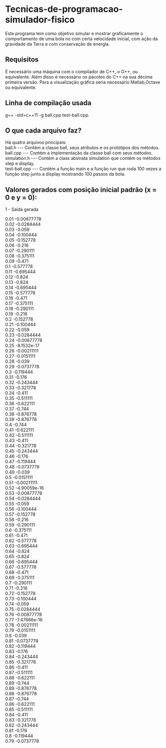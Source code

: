 # Tecnicas-de-programacao-simulador-fisico
Este programa tem como objetivo simular e mostrar graficamente o comportamento de uma bola no com certa velocidade inicial,
com ação da gravidade da Terra e com conservação de energia.
## Requisitos
É necessário uma máquina com o compilador de C++, o G++, ou equivalente. Além disso é necessário os pacotes do C++ na sua 
décima primeira versão. Para a visualização gráfica seria necessário Matlab,Octave ou equivalente.
## Linha de compilação usada
 g++ -std=c++11 -g ball.cpp test-ball.cpp.
## O que cada arquivo faz?
Há quatro arquivos principais:                                                                                                  
ball.h        ---  Contém a classe ball, seus atributos e os protótipos dos métodos.                                                                            
ball.cpp      ---  Contém a implementação da classe ball com seus métodos.                                                                                    
simulation.h  ---  Contém a class abstrata simulation que contém os métodos step e display.                                                    
test-ball.cpp ---  Contém a função main e a função run que roda 100 vezes a função step junto a display mostrando 100 passos da bola.


## Valores gerados com posição inicial padrão (x = 0 e y = 0):
1 - Saída gerada

0.01 -0.00877778                                                                 
0.02 -0.0284444                                                                                  
0.03 -0.059                                                                                               
0.04 -0.100444                                                                                                       
0.05 -0.152778                                                                                                       
0.06 -0.216                                                                                               
0.07 -0.290111                                                                                               
0.08 -0.375111                                                                                               
0.09 -0.471                                                                                               
0.1 -0.577778                                                                                                              
0.11 -0.695444                                                                                               
0.12 -0.824                                                                                               
0.13 -0.824                                                                                               
0.14 -0.695444                                                                                               
0.15 -0.577778                                                                                               
0.16 -0.471                                                                                               
0.17 -0.375111                                                                                               
0.18 -0.290111                                                                                               
0.19 -0.216                                                                                               
0.2 -0.152778                                                                                               
0.21 -0.100444                                                                                               
0.22 -0.059                                                                                               
0.23 -0.0284444                                                                                               
0.24 -0.00877778                                                                                               
0.25 -8.1532e-17                                                                                               
0.26 -0.00211111                                                                                               
0.27 -0.0151111                                                                                               
0.28 -0.039                                                                                               
0.29 -0.0737778                                                                                               
0.3 -0.119444                                                                                               
0.31 -0.176                                                                                               
0.32 -0.243444                                                                                               
0.33 -0.321778                                                                                               
0.34 -0.411                                                                                               
0.35 -0.511111                                                                                               
0.36 -0.622111                                                                                               
0.37 -0.744                                                                                               
0.38 -0.876778                                                                                               
0.39 -0.876778                                                                                               
0.4 -0.744                                                                                               
0.41 -0.622111                                                                                               
0.42 -0.511111                                                                                               
0.43 -0.411                                                                                                               
0.44 -0.321778                                                                                               
0.45 -0.243444                                                                                               
0.46 -0.176                                                                                               
0.47 -0.119444                                                                                               
0.48 -0.0737778                                                                                               
0.49 -0.039                                                                                               
0.5 -0.0151111                                                                                               
0.51 -0.00211111                                                                                               
0.52 -4.90059e-16                                                                                               
0.53 -0.00877778                                                                                               
0.54 -0.0284444                                                                                               
0.55 -0.059                                                                                               
0.56 -0.100444                                                                                               
0.57 -0.152778                                                                                               
0.58 -0.216                                                                                               
0.59 -0.290111                                                                                               
0.6 -0.375111                                                                                               
0.61 -0.471                                                                                               
0.62 -0.577778                                                                                               
0.63 -0.695444                                                                                                     
0.64 -0.824                                                                                               
0.65 -0.824                                                                                               
0.66 -0.695444                                                                                               
0.67 -0.577778                                                                                               
0.68 -0.471                                                                                               
0.69 -0.375111                                                                                               
0.7 -0.290111                                                                                               
0.71 -0.216                                                                                               
0.72 -0.152778                                                                                               
0.73 -0.100444                                                                                               
0.74 -0.059                                                                                               
0.75 -0.0284444                                                                                               
0.76 -0.00877778                                                                                               
0.77 -7.47666e-16                                                                                               
0.78 -0.00211111                                                                                               
0.79 -0.0151111                                                                                               
0.8 -0.039                                                                                               
0.81 -0.0737778                                                                                               
0.82 -0.119444                                                                                               
0.83 -0.176                                                                                               
0.84 -0.243444                                                                                               
0.85 -0.321778                                                                                               
0.86 -0.411                                                                                               
0.87 -0.511111                                                                                               
0.88 -0.622111                                                                                               
0.89 -0.744                                                                                               
0.89 -0.876778                                                                                               
0.88 -0.876778                                                                                               
0.87 -0.744                                                                                               
0.86 -0.622111                                                                                               
0.85 -0.511111                                                                                               
0.84 -0.411                                                                                               
0.83 -0.321778                                                                                               
0.82 -0.243444                                                                                               
0.81 -0.176                                                                                               
0.8 -0.119444                                                                                               
0.79 -0.0737778                                                                                               
 
 
